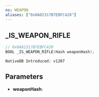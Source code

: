 ```yaml
---
ns: WEAPON
aliases: ["0x0A82317B7EBFC420"]
---
```

## _IS_WEAPON_RIFLE

```c
// 0x0A82317B7EBFC420
BOOL _IS_WEAPON_RIFLE(Hash weaponHash);
```

```
NativeDB Introduced: v1207
```

## Parameters
* **weaponHash**:
